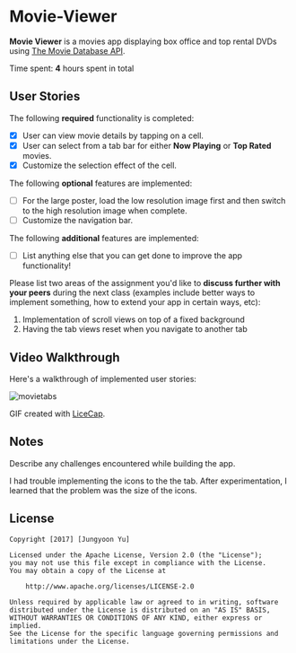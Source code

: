 # Movie-Viewer
**Movie Viewer** is a movies app displaying box office and top rental DVDs using [The Movie Database API](http://docs.themoviedb.apiary.io/#).

Time spent: **4** hours spent in total

## User Stories

The following **required** functionality is completed:

- [x] User can view movie details by tapping on a cell.
- [x] User can select from a tab bar for either **Now Playing** or **Top Rated** movies.
- [x] Customize the selection effect of the cell.

The following **optional** features are implemented:

- [ ] For the large poster, load the low resolution image first and then switch to the high resolution image when complete.
- [ ] Customize the navigation bar.

The following **additional** features are implemented:

- [ ] List anything else that you can get done to improve the app functionality!

Please list two areas of the assignment you'd like to **discuss further with your peers** during the next class (examples include better ways to implement something, how to extend your app in certain ways, etc):

1. Implementation of scroll views on top of a fixed background
2. Having the tab views reset when you navigate to another tab

## Video Walkthrough 

Here's a walkthrough of implemented user stories:

![movietabs](https://cloud.githubusercontent.com/assets/21361861/22889914/b734e616-f1d8-11e6-960b-e1072b950f88.gif)

GIF created with [LiceCap](http://www.cockos.com/licecap/).

## Notes

Describe any challenges encountered while building the app.

I had trouble implementing the icons to the the tab. After experimentation, I learned that the problem was the size of the icons. 

## License

    Copyright [2017] [Jungyoon Yu]

    Licensed under the Apache License, Version 2.0 (the "License");
    you may not use this file except in compliance with the License.
    You may obtain a copy of the License at

        http://www.apache.org/licenses/LICENSE-2.0

    Unless required by applicable law or agreed to in writing, software
    distributed under the License is distributed on an "AS IS" BASIS,
    WITHOUT WARRANTIES OR CONDITIONS OF ANY KIND, either express or implied.
    See the License for the specific language governing permissions and
    limitations under the License.
